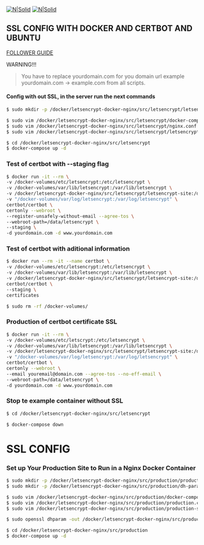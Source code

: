 [![N|Solid](https://ikuty.com/wp-content/uploads/2016/07/certbot.png)](https://certbot.eff.org/)
[![N|Solid](https://github.frapsoft.com/top/docker-security.jpg)](https://www.docker.com/)

## SSL CONFIG WITH DOCKER AND CERTBOT AND UBUNTU

 [FOLLOWER GUIDE](https://www.humankode.com/ssl/how-to-set-up-free-ssl-certificates-from-lets-encrypt-using-docker-and-nginx)

WARNING!!!

> You have to replace yourdomain.com for
> you domain url example yourdomain.com -> example.com
> from all scripts.



#### Config with out SSL, in the server run the next commands
```bash
$ sudo mkdir -p /docker/letsencrypt-docker-nginx/src/letsencrypt/letsencrypt-site

$ sudo vim /docker/letsencrypt-docker-nginx/src/letsencrypt/docker-compose.yml # Use content of file of ./letsencrypt/docker-compose.yml
$ sudo vim /docker/letsencrypt-docker-nginx/src/letsencrypt/nginx.conf # Use content of file of ./letsencrypt/nginx.conf
$ sudo vim /docker/letsencrypt-docker-nginx/src/letsencrypt/letsencrypt-site/index.html # Use content of file of ./letsencrypt/index.html

$ cd /docker/letsencrypt-docker-nginx/src/letsencrypt
$ docker-compose up -d
```
### Test of certbot with --staging flag
```bash
$ docker run -it --rm \
-v /docker-volumes/etc/letsencrypt:/etc/letsencrypt \
-v /docker-volumes/var/lib/letsencrypt:/var/lib/letsencrypt \
-v /docker/letsencrypt-docker-nginx/src/letsencrypt/letsencrypt-site:/data/letsencrypt \
-v "/docker-volumes/var/log/letsencrypt:/var/log/letsencrypt" \
certbot/certbot \
certonly --webroot \
--register-unsafely-without-email --agree-tos \
--webroot-path=/data/letsencrypt \
--staging \
-d yourdomain.com -d www.yourdomain.com
```
### Test of certbot with aditional information
```bash
$ docker run --rm -it --name certbot \
-v /docker-volumes/etc/letsencrypt:/etc/letsencrypt \
-v /docker-volumes/var/lib/letsencrypt:/var/lib/letsencrypt \
-v /docker/letsencrypt-docker-nginx/src/letsencrypt/letsencrypt-site:/data/letsencrypt \
certbot/certbot \
--staging \
certificates

$ sudo rm -rf /docker-volumes/
```

### Production of certbot certificate SSL
```bash
$ docker run -it --rm \
-v /docker-volumes/etc/letscrypt:/etc/letsencrypt \
-v /docker-volumes/var/lib/letsencrypt:/var/lib/letsencrypt \
-v /docker/letsencrypt-docker-nginx/src/letsencrypt/letsencrypt-site:/data/letsencrypt \
-v "/docker-volumes/var/log/letsencrypt:/var/log/letsencrypt" \
certbot/certbot \
certonly --webroot \
--email youremail@domain.com --agree-tos --no-eff-email \
--webroot-path=/data/letsencrypt \
-d yourdomain.com -d www.yourdomain.com
```

### Stop te example container without SSL
```bash
$ cd /docker/letsencrypt-docker-nginx/src/letsencrypt

$ docker-compose down
```

# SSL CONFIG

### Set up Your Production Site to Run in a Nginx Docker Container
```bash
$ sudo mkdir -p /docker/letsencrypt-docker-nginx/src/production/production-site
$ sudo mkdir -p /docker/letsencrypt-docker-nginx/src/production/dh-param

$ sudo vim /docker/letsencrypt-docker-nginx/src/production/docker-compose.yml # Use content of file of ./production/docker-compose.yml
$ sudo vim /docker/letsencrypt-docker-nginx/src/production/production.conf # Use content of file of ./production/production.conf                                                                                                               
$ sudo vim /docker/letsencrypt-docker-nginx/src/production/production-site/index.html # Use content of file of ./production/index.html 

$ sudo openssl dhparam -out /docker/letsencrypt-docker-nginx/src/production/dh-param/dhparam-2048.pem 2048

$ cd /docker/letsencrypt-docker-nginx/src/production
$ docker-compose up -d
```




